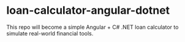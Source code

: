 # loan-calculator-angular-dotnet
This repo will become a simple Angular + C# .NET loan calculator to simulate real-world financial tools.
